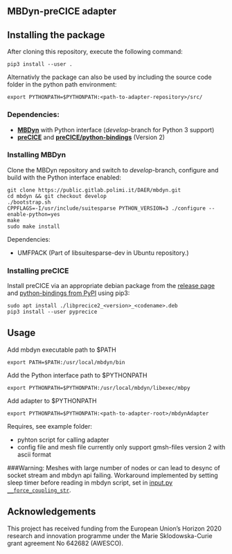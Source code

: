 MBDyn-preCICE adapter
----------------------------------------------------

## Installing the package
After cloning this repository, execute the following command:
```
pip3 install --user .
```
Alternativly the package can also be used by including the source code folder in the python path environment:
```
export PYTHONPATH=$PYTHONPATH:<path-to-adapter-repository>/src/
```

### Dependencies:
*    **[MBDyn](https://public.gitlab.polimi.it/DAER/mbdyn)** with Python interface (*develop*-branch for Python 3 support)
*    **[preCICE](https://github.com/precice/precice)** and **[preCICE/python-bindings](https://github.com/precice/python-bindings)** (Version 2)

### Installing MBDyn
Clone the MBDyn repository and switch to *develop*-branch, configure and build with the Python interface enabled:
```
git clone https://public.gitlab.polimi.it/DAER/mbdyn.git
cd mbdyn && git checkout develop
./bootstrap.sh
CPPFLAGS=-I/usr/include/suitesparse PYTHON_VERSION=3 ./configure --enable-python=yes
make
sudo make install
```

Dependencies:
*    UMFPACK (Part of libsuitesparse-dev in Ubuntu repository.)

### Installing preCICE
Install preCICE via an appropriate debian package from the [release page](https://github.com/precice/precice/releases) and [python-bindings from PyPI](https://pypi.org/project/pyprecice/) using pip3:
```
sudo apt install ./libprecice2_<version>_<codename>.deb
pip3 install --user pyprecice
```
## Usage

Add mbdyn executable path to $PATH
```
export PATH=$PATH:/usr/local/mbdyn/bin
```

Add the Python interface path to $PYTHONPATH
```
export PYTHONPATH=$PYTHONPATH:/usr/local/mbdyn/libexec/mbpy
```

Add adapter to $PYTHONPATH
```
export PYTHONPATH=$PYTHONPATH:<path-to-adapter-root>/mbdynAdapter
```

Requires, see example folder:
*   pyhton script for calling adapter
*   config file and mesh file currently only support gmsh-files version 2 with ascii format

###Warning:
Meshes with large number of nodes or  can lead to desync of socket stream and mbdyn api failing. Workaround implemented by setting sleep timer before reading in mbdyn script, set in [input.py  `__force_coupling_str`](https://github.com/Hag3nL/mbdyn-adapter/blob/master/mbdynAdapter/input.py#L290).

## Acknowledgements
This project has received funding from the European Union’s Horizon 2020 research and innovation programme under the Marie Sklodowska-Curie grant agreement No 642682 (AWESCO).
